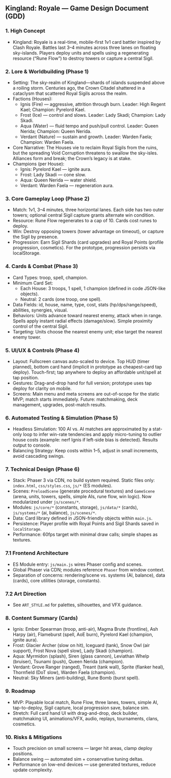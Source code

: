 ## Kingland: Royale — Game Design Document (GDD)

### 1. High Concept
- Kingland: Royale is a real-time, mobile-first 1v1 card battler inspired by Clash Royale. Battles last 3–4 minutes across three lanes on floating sky-islands. Players deploy units and spells using a regenerating resource (“Rune Flow”) to destroy towers or capture a central Sigil.

### 2. Lore & Worldbuilding (Phase 1)
- Setting: The sky-realm of Kingland—shards of islands suspended above a roiling storm. Centuries ago, the Crown Citadel shattered in a cataclysm that scattered Royal Sigils across the realm.
- Factions (Houses):
  - Ignis (Fire) — aggressive, attrition through burn. Leader: High Regent Kael; Champion: Pyrelord Kael.
  - Frost (Ice) — control and slows. Leader: Lady Skadi; Champion: Lady Skadi.
  - Aqua (Water) — fluid tempo and push/pull control. Leader: Queen Nerida; Champion: Queen Nerida.
  - Verdant (Nature) — sustain and growth. Leader: Warden Faela; Champion: Warden Faela.
- Core Narrative: The Houses vie to reclaim Royal Sigils from the ruins, but the spreading Void Corruption threatens to swallow the sky-isles. Alliances form and break; the Crown’s legacy is at stake.
- Champions (per House):
  - Ignis: Pyrelord Kael — ignite aura.
  - Frost: Lady Skadi — cone slow.
  - Aqua: Queen Nerida — water shield.
  - Verdant: Warden Faela — regeneration aura.

### 3. Core Gameplay Loop (Phase 2)
- Match: 1v1, 3–4 minutes, three horizontal lanes. Each side has two outer towers; optional central Sigil capture grants alternate win condition.
- Resource: Rune Flow regenerates to a cap of 10. Cards cost runes to deploy.
- Win: Destroy opposing towers (tower advantage on timeout), or capture the Sigil by presence.
- Progression: Earn Sigil Shards (card upgrades) and Royal Points (profile progression, cosmetics). For the prototype, progression persists via localStorage.

### 4. Cards & Combat (Phase 3)
- Card Types: troop, spell, champion.
- Minimum Card Set:
  - Each House: 3 troops, 1 spell, 1 champion (defined in code JSON-like objects).
  - Neutral: 2 cards (one troop, one spell).
- Data Fields: id, house, name, type, cost, stats (hp/dps/range/speed), abilities, synergies, visual.
- Behaviors: Units advance toward nearest enemy, attack when in range. Spells apply instant radial effects (damage/slow). Simple proximity control of the central Sigil.
- Targeting: Units choose the nearest enemy unit; else target the nearest enemy tower.

### 5. UI/UX & Controls (Phase 4)
- Layout: Fullscreen canvas auto-scaled to device. Top HUD (timer planned), bottom card hand (implicit in prototype as cheapest-card tap deploy). Touch-first; tap anywhere to deploy an affordable unit/spell at tap position.
- Gestures: Drag-and-drop hand for full version; prototype uses tap deploy for clarity on mobile.
- Screens: Main menu and meta screens are out-of-scope for the static MVP; match starts immediately. Future: matchmaking, deck management, upgrades, post-match results.

### 6. Automated Testing & Simulation (Phase 5)
- Headless Simulation: 100 AI vs. AI matches are approximated by a stat-only loop to infer win-rate tendencies and apply micro-tuning to outlier house costs (example: nerf Ignis if left-side bias is detected). Results output to console.
- Balancing Strategy: Keep costs within 1–5, adjust in small increments, avoid cascading swings.

### 7. Technical Design (Phase 6)
- Stack: Phaser 3 via CDN, no build system required. Static files only: `index.html`, `css/styles.css`, `js/*` (ES modules).
- Scenes: `PreloadScene` (generate procedural textures) and `GameScene` (arena, units, towers, spells, simple AIs, rune flow, win logic). Now modularized under `js/scenes/*`.
- Modules: `js/core/*` (constants, storage), `js/data/*` (cards), `js/systems/*` (ai, balance), `js/scenes/*`.
- Data: Card library defined in JSON-friendly objects within `main.js`.
- Persistence: Player profile with Royal Points and Sigil Shards saved in `localStorage`.
- Performance: 60fps target with minimal draw calls; simple shapes as textures.

### 7.1 Frontend Architecture
- ES Module entry: `js/main.js` wires Phaser config and scenes.
- Global Phaser via CDN; modules reference `Phaser` from window context.
- Separation of concerns: rendering/scene vs. systems (AI, balance), data (cards), core utilities (storage, constants).

### 7.2 Art Direction
- See `ART_STYLE.md` for palettes, silhouettes, and VFX guidance.

### 8. Content Summary (Cards)
- Ignis: Ember Spearman (troop, anti-air), Magma Brute (frontline), Ash Harpy (air), Flameburst (spell, AoE burn), Pyrelord Kael (champion, ignite aura).
- Frost: Glacier Archer (slow on hit), Iceguard (tank), Snow Owl (air support), Frost Nova (spell slow), Lady Skadi (champion).
- Aqua: Myrmidon (splash), Siren (glass cannon), Leviathan Whelp (bruiser), Tsunami (push), Queen Nerida (champion).
- Verdant: Grove Ranger (ranged), Treant (tank wall), Sprite (flanker heal), Thornfield (DoT slow), Warden Faela (champion).
- Neutral: Sky Miners (anti-building), Rune Bomb (burst spell).

### 9. Roadmap
- MVP: Playable local match, Rune Flow, three lanes, towers, simple AI, tap-to-deploy, Sigil capture, local progression save, balance sim.
- Stretch: Full card hand UI with drag-and-drop, deck builder, matchmaking UI, animations/VFX, audio, replays, tournaments, clans, cosmetics.

### 10. Risks & Mitigations
- Touch precision on small screens — larger hit areas, clamp deploy positions.
- Balance swing — automated sim + conservative tuning deltas.
- Performance on low-end devices — use generated textures, reduce update complexity.


